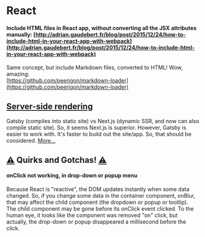 # React

#### Include HTML files in React app, without converting all the JSX attributes manually: [http://adrian.gaudebert.fr/blog/post/2015/12/24/how-to-include-html-in-your-react-app-with-webpack](http://adrian.gaudebert.fr/blog/post/2015/12/24/how-to-include-html-in-your-react-app-with-webpack)

Same concept, but include Markdown files, converted to HTML! Wow, amazing:   
[https://github.com/peerigon/markdown-loader](https://github.com/peerigon/markdown-loader)

## [Server-side rendering](ssr.md)

Gatsby \(compiles into static site\) vs Next.js \(dynamic SSR, and now can also compile static site\). So, it seems Next.js is superior. However, Gatsby is easier to work with. It's faster to build out the site/app. So, that should be considered. [More...](ssr.md)

## [⚠️](https://emojipedia.org/warning/) Quirks and Gotchas! [⚠️](https://emojipedia.org/warning/)

#### onClick not working, in drop-down or popup menu

Because React is "reactive", the DOM updates instantly when some data changed. So, if you change some data in the container component, onBlur, that may affect the child component \(the dropdown or popup or tooltip\). The child component may be gone before its onClick event clicked. To the human eye, it looks like the component was removed "on" click, but actually, the drop-down or popup disappeared a millisecond before the click.

